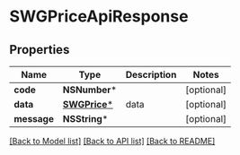 # SWGPriceApiResponse

## Properties
Name | Type | Description | Notes
------------ | ------------- | ------------- | -------------
**code** | **NSNumber*** |  | [optional] 
**data** | [**SWGPrice***](SWGPrice.md) | data | [optional] 
**message** | **NSString*** |  | [optional] 

[[Back to Model list]](../README.md#documentation-for-models) [[Back to API list]](../README.md#documentation-for-api-endpoints) [[Back to README]](../README.md)


